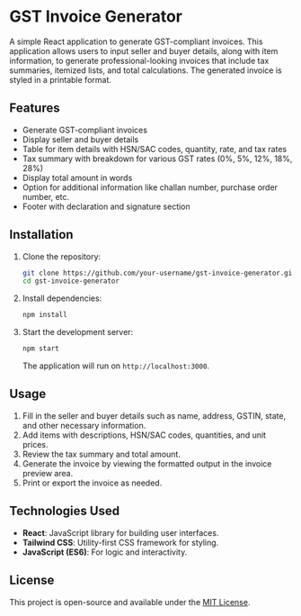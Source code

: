 # GST Invoice Generator

A simple React application to generate GST-compliant invoices. This application allows users to input seller and buyer details, along with item information, to generate professional-looking invoices that include tax summaries, itemized lists, and total calculations. The generated invoice is styled in a printable format.

## Features

- Generate GST-compliant invoices
- Display seller and buyer details
- Table for item details with HSN/SAC codes, quantity, rate, and tax rates
- Tax summary with breakdown for various GST rates (0%, 5%, 12%, 18%, 28%)
- Display total amount in words
- Option for additional information like challan number, purchase order number, etc.
- Footer with declaration and signature section

## Installation

1. Clone the repository:

   ```bash
   git clone https://github.com/your-username/gst-invoice-generator.git
   cd gst-invoice-generator
   ```

2. Install dependencies:

   ```bash
   npm install
   ```

3. Start the development server:

   ```bash
   npm start
   ```

   The application will run on `http://localhost:3000`.

## Usage

1. Fill in the seller and buyer details such as name, address, GSTIN, state, and other necessary information.
2. Add items with descriptions, HSN/SAC codes, quantities, and unit prices.
3. Review the tax summary and total amount.
4. Generate the invoice by viewing the formatted output in the invoice preview area.
5. Print or export the invoice as needed.

## Technologies Used

- **React**: JavaScript library for building user interfaces.
- **Tailwind CSS**: Utility-first CSS framework for styling.
- **JavaScript (ES6)**: For logic and interactivity.

## License

This project is open-source and available under the [MIT License](LICENSE).
